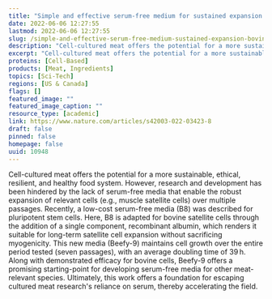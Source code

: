 ```yaml
---
title: "Simple and effective serum-free medium for sustained expansion of bovine satellite cells for cell cultured meat"
date: 2022-06-06 12:27:55
lastmod: 2022-06-06 12:27:55
slug: /simple-and-effective-serum-free-medium-sustained-expansion-bovine-satellite-cells-cell-0
description: "Cell-cultured meat offers the potential for a more sustainable, ethical, resilient, and healthy food system. However, research and development has been hindered by the lack of serum-free media that enable the robust expansion of relevant cells (e.g., muscle satellite cells) over multiple passages. Recently, a low-cost serum-free media (B8) was described for pluripotent stem cells. Here, B8 is adapted for bovine satellite cells through the addition of a single component, recombinant albumin, which renders it suitable for long-term satellite cell expansion without sacrificing myogenicity."
excerpt: "Cell-cultured meat offers the potential for a more sustainable, ethical, resilient, and healthy food system. However, research and development has been hindered by the lack of serum-free media that enable the robust expansion of relevant cells (e.g., muscle satellite cells) over multiple passages. Recently, a low-cost serum-free media (B8) was described for pluripotent stem cells. Here, B8 is adapted for bovine satellite cells through the addition of a single component, recombinant albumin, which renders it suitable for long-term satellite cell expansion without sacrificing myogenicity."
proteins: [Cell-Based]
products: [Meat, Ingredients]
topics: [Sci-Tech]
regions: [US & Canada]
flags: []
featured_image: ""
featured_image_caption: ""
resource_type: [academic]
link: https://www.nature.com/articles/s42003-022-03423-8
draft: false
pinned: false
homepage: false
uuid: 10948
---
```

Cell-cultured meat offers the potential for a more sustainable, ethical,
resilient, and healthy food system. However, research and development
has been hindered by the lack of serum-free media that enable the robust
expansion of relevant cells (e.g., muscle satellite cells) over multiple
passages. Recently, a low-cost serum-free media (B8) was described for
pluripotent stem cells. Here, B8 is adapted for bovine satellite cells
through the addition of a single component, recombinant albumin, which
renders it suitable for long-term satellite cell expansion without
sacrificing myogenicity. This new media (Beefy-9) maintains cell growth
over the entire period tested (seven passages), with an average doubling
time of 39 h. Along with demonstrated efficacy for bovine cells, Beefy-9
offers a promising starting-point for developing serum-free media for
other meat-relevant species. Ultimately, this work offers a foundation
for escaping cultured meat research's reliance on serum, thereby
accelerating the field.
